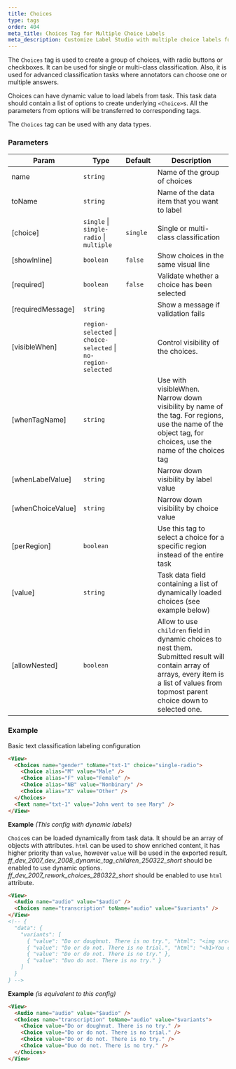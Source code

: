 ```yaml
---
title: Choices
type: tags
order: 404
meta_title: Choices Tag for Multiple Choice Labels
meta_description: Customize Label Studio with multiple choice labels for machine learning and data science projects.
---
```


The `Choices` tag is used to create a group of choices, with radio buttons or checkboxes. It can be used for single or multi-class classification. Also, it is used for advanced classification tasks where annotators can choose one or multiple answers.

Choices can have dynamic value to load labels from task. This task data should contain a list of options to create underlying `<Choice>`s. All the parameters from options will be transferred to corresponding tags.

The `Choices` tag can be used with any data types.

### Parameters

| Param | Type | Default | Description |
| --- | --- | --- | --- |
| name | <code>string</code> |  | Name of the group of choices |
| toName | <code>string</code> |  | Name of the data item that you want to label |
| [choice] | <code>single</code> \| <code>single-radio</code> \| <code>multiple</code> | <code>single</code> | Single or multi-class classification |
| [showInline] | <code>boolean</code> | <code>false</code> | Show choices in the same visual line |
| [required] | <code>boolean</code> | <code>false</code> | Validate whether a choice has been selected |
| [requiredMessage] | <code>string</code> |  | Show a message if validation fails |
| [visibleWhen] | <code>region-selected</code> \| <code>choice-selected</code> \| <code>no-region-selected</code> |  | Control visibility of the choices. |
| [whenTagName] | <code>string</code> |  | Use with visibleWhen. Narrow down visibility by name of the tag. For regions, use the name of the object tag, for choices, use the name of the choices tag |
| [whenLabelValue] | <code>string</code> |  | Narrow down visibility by label value |
| [whenChoiceValue] | <code>string</code> |  | Narrow down visibility by choice value |
| [perRegion] | <code>boolean</code> |  | Use this tag to select a choice for a specific region instead of the entire task |
| [value] | <code>string</code> |  | Task data field containing a list of dynamically loaded choices (see example below) |
| [allowNested] | <code>boolean</code> |  | Allow to use `children` field in dynamic choices to nest them. Submitted result will contain array of arrays, every item is a list of values from topmost parent choice down to selected one. |

### Example

Basic text classification labeling configuration

```html
<View>
  <Choices name="gender" toName="txt-1" choice="single-radio">
    <Choice alias="M" value="Male" />
    <Choice alias="F" value="Female" />
    <Choice alias="NB" value="Nonbinary" />
    <Choice alias="X" value="Other" />
  </Choices>
  <Text name="txt-1" value="John went to see Mary" />
</View>
```
**Example** *(This config with dynamic labels)*  

`Choice`s can be loaded dynamically from task data. It should be an array of objects with attributes.
  `html` can be used to show enriched content, it has higher priority than `value`, however `value` will be used in the exported result.
  *ff_dev_2007_dev_2008_dynamic_tag_children_250322_short* should be enabled to use dynamic options.
  *ff_dev_2007_rework_choices_280322_short* should be enabled to use `html` attribute.

```html
<View>
  <Audio name="audio" value="$audio" />
  <Choices name="transcription" toName="audio" value="$variants" />
</View>
<!-- {
  "data": {
    "variants": [
      { "value": "Do or doughnut. There is no try.", "html": "<img src='https://labelstud.io/images/logo.png'>" },
      { "value": "Do or do not. There is no trial.", "html": "<h1>You can use hypertext here</h2>" },
      { "value": "Do or do not. There is no try." },
      { "value": "Duo do not. There is no try." }
    ]
  }
} -->
```
**Example** *(is equivalent to this config)*  
```html
<View>
  <Audio name="audio" value="$audio" />
  <Choices name="transcription" toName="audio" value="$variants">
    <Choice value="Do or doughnut. There is no try." />
    <Choice value="Do or do not. There is no trial." />
    <Choice value="Do or do not. There is no try." />
    <Choice value="Duo do not. There is no try." />
  </Choices>
</View>
```

